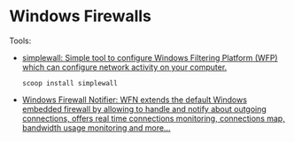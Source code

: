 # Windows Firewalls
Tools:
- [simplewall: Simple tool to configure Windows Filtering Platform (WFP) which can configure network activity on your computer.](https://github.com/henrypp/simplewall)

  `scoop install simplewall`

- [Windows Firewall Notifier: WFN extends the default Windows embedded firewall by allowing to handle and notify about outgoing connections, offers real time connections monitoring, connections map, bandwidth usage monitoring and more...](https://github.com/wokhan/WFN)